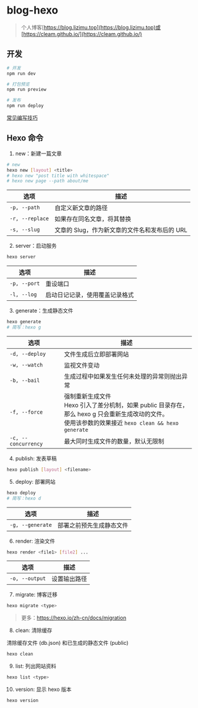 # blog-hexo

> 个人博客[https://blog.lizimu.top](https://blog.lizimu.top)或[https://cleam.github.io/](https://cleam.github.io/)

## 开发

```bash
# 开发
npm run dev

# 打包预览
npm run preview

# 发布
npm run deploy
```

[常见编写技巧](./skill.md)

## Hexo 命令

1. new：新建一篇文章

```bash
# new
hexo new [layout] <title>
# hexo new "post title with whitespace"
# hexo new page --path about/me
```

| 选项            | 描述                                          |
| --------------- | --------------------------------------------- |
| `-p, --path`    | 自定义新文章的路径                            |
| `-r, --replace` | 如果存在同名文章，将其替换                    |
| `-s, --slug`    | 文章的 Slug，作为新文章的文件名和发布后的 URL |

2. server：启动服务

```bash
hexo server
```

| 选项         | 描述                           |
| ------------ | ------------------------------ |
| `-p, --port` | 重设端口                       |
| `-l, --log`  | 启动日记记录，使用覆盖记录格式 |

3. generate：生成静态文件

```bash
hexo generate
# 简写：hexo g
```

| 选项                | 描述                                                                                                                                                             |
| ------------------- | ---------------------------------------------------------------------------------------------------------------------------------------------------------------- |
| `-d, --deploy`      | 文件生成后立即部署网站                                                                                                                                           |
| `-w, --watch`       | 监视文件变动                                                                                                                                                     |
| `-b, --bail`        | 生成过程中如果发生任何未处理的异常则抛出异常                                                                                                                     |
| `-f, --force`       | 强制重新生成文件<br/>Hexo 引入了差分机制，如果 public 目录存在，<br/>那么 hexo g 只会重新生成改动的文件。<br/>使用该参数的效果接近 `hexo clean && hexo generate` |
| `-c, --concurrency` | 最大同时生成文件的数量，默认无限制                                                                                                                               |

4. publish: 发表草稿

```bash
hexo publish [layout] <filename>
```

5. deploy: 部署网站

```bash
hexo deploy
# 简写：hexo d
```

| 选项             | 描述                     |
| ---------------- | ------------------------ |
| `-g, --generate` | 部署之前预先生成静态文件 |

6. render: 渲染文件

```bash
hexo render <file1> [file2] ...
```

| 选项           | 描述         |
| -------------- | ------------ |
| `-o, --output` | 设置输出路径 |

7. migrate: 博客迁移

```bash
hexo migrate <type>
```

> 更多：https://hexo.io/zh-cn/docs/migration

8. clean: 清除缓存

清除缓存文件 (db.json) 和已生成的静态文件 (public)

```bash
hexo clean
```

9. list: 列出网站资料

```bash
hexo list <type>
```

10. version: 显示 hexo 版本

```bash
hexo version
```

